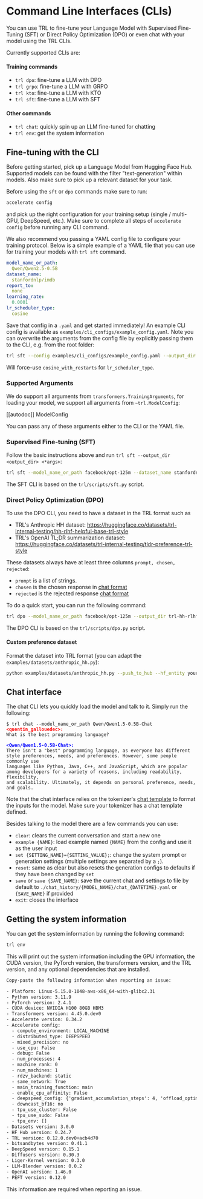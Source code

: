 # Command Line Interfaces (CLIs)

You can use TRL to fine-tune your Language Model with Supervised Fine-Tuning (SFT) or Direct Policy Optimization (DPO) or even chat with your model using the TRL CLIs.

Currently supported CLIs are:

#### Training commands

- `trl dpo`: fine-tune a LLM with DPO
- `trl grpo`: fine-tune a LLM with GRPO
- `trl kto`: fine-tune a LLM with KTO
- `trl sft`: fine-tune a LLM with SFT

#### Other commands

- `trl chat`: quickly spin up an LLM fine-tuned for chatting
- `trl env`: get the system information

## Fine-tuning with the CLI

Before getting started, pick up a Language Model from Hugging Face Hub. Supported models can be found with the filter "text-generation" within models. Also make sure to pick up a relevant dataset for your task.

Before using the `sft` or `dpo` commands make sure to run:
```bash
accelerate config
```
and pick up the right configuration for your training setup (single / multi-GPU, DeepSpeed, etc.). Make sure to complete all steps of `accelerate config` before running any CLI command.

We also recommend you passing a YAML config file to configure your training protocol. Below is a simple example of a YAML file that you can use for training your models with `trl sft` command.

```yaml
model_name_or_path:
  Qwen/Qwen2.5-0.5B
dataset_name:
  stanfordnlp/imdb
report_to:
  none
learning_rate:
  0.0001
lr_scheduler_type:
  cosine
```

Save that config in a `.yaml` and get started immediately! An example CLI config is available as `examples/cli_configs/example_config.yaml`. Note you can overwrite the arguments from the config file by explicitly passing them to the CLI, e.g. from the root folder:

```bash
trl sft --config examples/cli_configs/example_config.yaml --output_dir test-trl-cli --lr_scheduler_type cosine_with_restarts
```

Will force-use `cosine_with_restarts` for `lr_scheduler_type`.

### Supported Arguments 

We do support all arguments from `transformers.TrainingArguments`, for loading your model, we support all arguments from `~trl.ModelConfig`:

[[autodoc]] ModelConfig

You can pass any of these arguments either to the CLI or the YAML file.

### Supervised Fine-tuning (SFT)

Follow the basic instructions above and run `trl sft --output_dir <output_dir> <*args>`: 

```bash
trl sft --model_name_or_path facebook/opt-125m --dataset_name stanfordnlp/imdb --output_dir opt-sft-imdb
```

The SFT CLI is based on the `trl/scripts/sft.py` script.

### Direct Policy Optimization (DPO)

To use the DPO CLI, you need to have a dataset in the TRL format such as 

* TRL's Anthropic HH dataset: https://huggingface.co/datasets/trl-internal-testing/hh-rlhf-helpful-base-trl-style
* TRL's OpenAI TL;DR summarization dataset: https://huggingface.co/datasets/trl-internal-testing/tldr-preference-trl-style

These datasets always have at least three columns `prompt, chosen, rejected`:

* `prompt` is a list of strings.
* `chosen` is the chosen response in [chat format](https://huggingface.co/docs/transformers/main/en/chat_templating)
* `rejected` is the rejected response [chat format](https://huggingface.co/docs/transformers/main/en/chat_templating) 


To do a quick start, you can run the following command:

```bash
trl dpo --model_name_or_path facebook/opt-125m --output_dir trl-hh-rlhf --dataset_name trl-internal-testing/hh-rlhf-helpful-base-trl-style
```


The DPO CLI is based on the `trl/scripts/dpo.py` script.


#### Custom preference dataset

Format the dataset into TRL format (you can adapt the `examples/datasets/anthropic_hh.py`):

```bash
python examples/datasets/anthropic_hh.py --push_to_hub --hf_entity your-hf-org
```

## Chat interface

The chat CLI lets you quickly load the model and talk to it. Simply run the following:

<pre><code>$ trl chat --model_name_or_path Qwen/Qwen1.5-0.5B-Chat 
<strong><span style="color: red;">&lt;quentin_gallouedec&gt;:</span></strong>
What is the best programming language?

<strong><span style="color: blue;">&lt;Qwen/Qwen1.5-0.5B-Chat&gt;:</span></strong>
There isn't a "best" programming language, as everyone has different style preferences, needs, and preferences. However, some people commonly use   
languages like Python, Java, C++, and JavaScript, which are popular among developers for a variety of reasons, including readability, flexibility,  
and scalability. Ultimately, it depends on personal preference, needs, and goals.
</code></pre>

Note that the chat interface relies on the tokenizer's [chat template](https://huggingface.co/docs/transformers/chat_templating) to format the inputs for the model. Make sure your tokenizer has a chat template defined.

Besides talking to the model there are a few commands you can use:

- `clear`: clears the current conversation and start a new one
- `example {NAME}`: load example named `{NAME}` from the config and use it as the user input
- `set {SETTING_NAME}={SETTING_VALUE};`: change the system prompt or generation settings (multiple settings are separated by a `;`).
- `reset`: same as clear but also resets the generation configs to defaults if they have been changed by `set`
- `save` or `save {SAVE_NAME}`: save the current chat and settings to file by default to `./chat_history/{MODEL_NAME}/chat_{DATETIME}.yaml` or `{SAVE_NAME}` if provided
- `exit`: closes the interface

## Getting the system information

You can get the system information by running the following command:

```bash
trl env
```

This will print out the system information including the GPU information, the CUDA version, the PyTorch version, the transformers version, and the TRL version, and any optional dependencies that are installed.

```txt
Copy-paste the following information when reporting an issue:

- Platform: Linux-5.15.0-1048-aws-x86_64-with-glibc2.31
- Python version: 3.11.9
- PyTorch version: 2.4.1
- CUDA device: NVIDIA H100 80GB HBM3
- Transformers version: 4.45.0.dev0
- Accelerate version: 0.34.2
- Accelerate config: 
  - compute_environment: LOCAL_MACHINE
  - distributed_type: DEEPSPEED
  - mixed_precision: no
  - use_cpu: False
  - debug: False
  - num_processes: 4
  - machine_rank: 0
  - num_machines: 1
  - rdzv_backend: static
  - same_network: True
  - main_training_function: main
  - enable_cpu_affinity: False
  - deepspeed_config: {'gradient_accumulation_steps': 4, 'offload_optimizer_device': 'none', 'offload_param_device': 'none', 'zero3_init_flag': False, 'zero_stage': 2}
  - downcast_bf16: no
  - tpu_use_cluster: False
  - tpu_use_sudo: False
  - tpu_env: []
- Datasets version: 3.0.0
- HF Hub version: 0.24.7
- TRL version: 0.12.0.dev0+acb4d70
- bitsandbytes version: 0.41.1
- DeepSpeed version: 0.15.1
- Diffusers version: 0.30.3
- Liger-Kernel version: 0.3.0
- LLM-Blender version: 0.0.2
- OpenAI version: 1.46.0
- PEFT version: 0.12.0
```

This information are required when reporting an issue.
